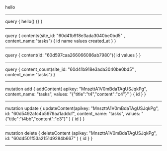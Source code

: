 

hello
***
query {
  hello() {}
}

***
query {
  contents(site_id: "60d41b918e3ada3040be0bd5" , content_name:"tasks") {
    id
    name
    values
    created_at
  }
}
***
query {
  content(id: "60d597caa266066086ab7980"){
    id
    values
  }
}
***
query {
  content_count(site_id: "60d41b918e3ada3040be0bd5" , content_name:"tasks")
}
***
mutation add {
  addContent( apikey: "MnszttA1V0mBdaTAgUSJqkPg", content_name: "tasks", 
  values: "{\"title\":\"t4\",\"content\":\"c4\"}"
  ) {
    id
  }
}
***
mutation update {
  updateContent(apikey: "MnszttA1V0mBdaTAgUSJqkPg", id: "60d5492afc4b5979aa1addcf",
   content_name: "tasks", values: "{\"title\":\"t4bb\",\"content\":\"c3\"}"
   ) {
    id
  }
}
***
mutation delete {
  deleteContent (apikey: "MnszttA1V0mBdaTAgUSJqkPg", id: "60d4501f53a2151d9284b667" ) {
    id
  }
}
    
***


